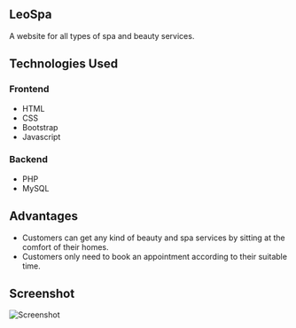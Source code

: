 ## LeoSpa
A website for all types of spa and beauty services.

## Technologies Used
### Frontend
  - HTML
  - CSS
  - Bootstrap
  - Javascript
### Backend
  - PHP
  - MySQL
 
## Advantages
  - Customers can get any kind of beauty and spa services by sitting at the comfort of their homes.
  - Customers only need to book an appointment according to their suitable time.
  
## Screenshot
![Screenshot](https://user-images.githubusercontent.com/80754608/122186833-12cc2e80-ceac-11eb-8166-557b426b13d7.png)
